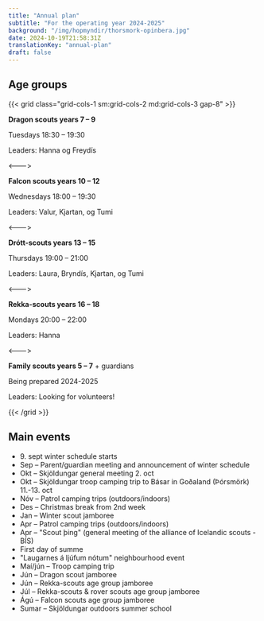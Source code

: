 ```yaml
---
title: "Annual plan"
subtitle: "For the operating year 2024-2025"
background: "/img/hopmyndir/thorsmork-opinbera.jpg"
date: 2024-10-19T21:58:31Z
translationKey: "annual-plan"
draft: false
---
```


## Age groups

{{< grid class="grid-cols-1 sm:grid-cols-2 md:grid-cols-3 gap-8" >}}

**Dragon scouts years 7 – 9**

Tuesdays 18:30 – 19:30

Leaders: Hanna og Freydís

<--->

**Falcon scouts years 10 – 12**

Wednesdays 18:00 – 19:30

Leaders: Valur, Kjartan, og Tumi

<--->

**Drótt-scouts years 13 – 15**

Thursdays 19:00 – 21:00

Leaders: Laura, Bryndís, Kjartan, og Tumi

<--->

**Rekka-scouts years 16 – 18**

Mondays 20:00 – 22:00

Leaders: Hanna

<--->

**Family scouts years 5 – 7** + guardians

Being prepared 2024-2025

Leaders: Looking for volunteers!

{{< /grid >}}

## Main events

-   9\. sept winter schedule starts
-   Sep – Parent/guardian meeting and announcement of winter schedule
-   Okt – Skjöldungar general meeting 2. oct
-   Okt – Skjöldungar troop camping trip to Básar in Goðaland (Þórsmörk) 11\.-13\. oct
-   Nóv – Patrol camping trips (outdoors/indoors)
-   Des – Christmas break from 2nd week
-   Jan – Winter scout jamboree
-   Apr – Patrol camping trips (outdoors/indoors)
-   Apr – "Scout þing" (general meeting of the alliance of Icelandic scouts - BÍS)
-   First day of summe
-   "Laugarnes á ljúfum nótum" neighbourhood event
-   Maí/jún – Troop camping trip
-   Jún – Dragon scout jamboree
-   Jún – Rekka-scouts age group jamboree
-   Júl – Rekka-scouts & rover scouts age group jamboree
-   Ágú – Falcon scouts age group jamboree
-   Sumar – Skjöldungar outdoors summer school
